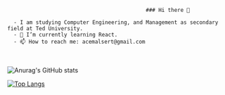                                                ### Hi there 👋

      - I am studying Computer Engineering, and Management as secondary field at Ted University. 
      - 🌱 I’m currently learning React.
      - 📫 How to reach me: acemalsert@gmail.com

<br>


![Anurag's GitHub stats](https://github-readme-stats.vercel.app/api?username=acemalsert&show_icons=true&theme=radical)

[![Top Langs](https://github-readme-stats.vercel.app/api/top-langs/?username=acemalsert&layout=compact)](https://github.com/anuraghazra/github-readme-stats)

  





